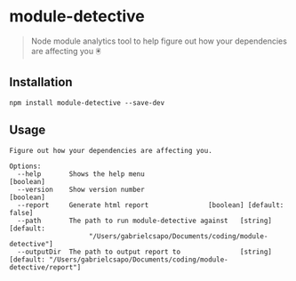 # module-detective

> Node module analytics tool to help figure out how your dependencies are affecting you 🖲

## Installation

```
npm install module-detective --save-dev
```

## Usage

```
Figure out how your dependencies are affecting you.

Options:
  --help       Shows the help menu                                 [boolean]
  --version    Show version number                                 [boolean]
  --report     Generate html report               [boolean] [default: false]
  --path       The path to run module-detective against   [string] [default:
                    "/Users/gabrielcsapo/Documents/coding/module-detective"]
  --outputDir  The path to output report to               [string] [default: "/Users/gabrielcsapo/Documents/coding/module-detective/report"]
```
